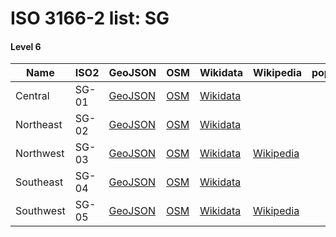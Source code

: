 # ISO 3166-2 list: SG


#### Level 6
Name | ISO2 | GeoJSON | OSM | Wikidata | Wikipedia | population 
--- | --- | --- | --- | --- | --- | --: 
Central | SG-01 | [GeoJSON](../../export/geojson/q8/iso2/SG/SG-01.geojson) | [OSM](https://www.openstreetmap.org/relation/3831712) | [Wikidata](https://www.wikidata.org/wiki/Q2544592) |  | 
Northeast | SG-02 | [GeoJSON](../../export/geojson/q8/iso2/SG/SG-02.geojson) | [OSM](https://www.openstreetmap.org/relation/3831713) | [Wikidata](https://www.wikidata.org/wiki/Q3710534) |  | 
Northwest | SG-03 | [GeoJSON](../../export/geojson/q8/iso2/SG/SG-03.geojson) | [OSM](https://www.openstreetmap.org/relation/3831714) | [Wikidata](https://www.wikidata.org/wiki/Q5784118) | [Wikipedia](http://en.wikipedia.org/wiki/en%3ANorth%20West%20Community%20Development%20Council) | 
Southeast | SG-04 | [GeoJSON](../../export/geojson/q8/iso2/SG/SG-04.geojson) | [OSM](https://www.openstreetmap.org/relation/3831715) | [Wikidata](https://www.wikidata.org/wiki/Q1687545) |  | 
Southwest | SG-05 | [GeoJSON](../../export/geojson/q8/iso2/SG/SG-05.geojson) | [OSM](https://www.openstreetmap.org/relation/3831716) | [Wikidata](https://www.wikidata.org/wiki/Q5784126) | [Wikipedia](http://en.wikipedia.org/wiki/en%3ASouth%20West%20Community%20Development%20Council) | 
